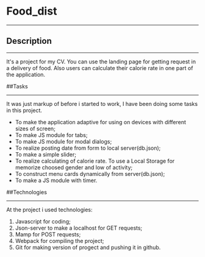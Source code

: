 # Food_dist
____

## Description
____
It's a project for my CV. You can use the landing page for getting request in a delivery of food. Also users can calculate their calorie rate in one part of the application.

##Tasks
____
It was just markup of before i started to work, I have been doing some tasks in this project. 

* To make the application adaptive for using on devices with different sizes of screen;
* To make JS module for tabs;
* To make JS module for modal dialogs;
* To realize posting date from form to local server(db.json);
* To make a simple slider;
* To realize calculating of calorie rate. To use a Local Storage for memorize choosed gender and low of activity;
* To construct menu cards dynamically from server(db.json);
* To make a JS module with timer.

##Technologies
____
At the project i used technologies:
1. Javascript for coding;
2. Json-server to make a localhost for GET requests;
3. Mamp for POST requests;
4. Webpack for compiling the project;
5. Git for making version of progect and pushing it in github.
